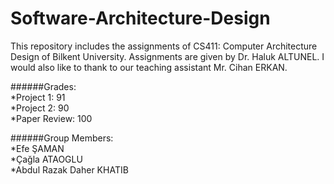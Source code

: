 # Software-Architecture-Design
This repository includes the assignments of CS411: Computer Architecture Design of Bilkent University. Assignments are given by Dr. Haluk ALTUNEL. I would also like to thank to our teaching assistant Mr. Cihan ERKAN.

######Grades:  
*Project 1: 91  
*Project 2: 90  
*Paper Review: 100  

######Group Members:  
*Efe ŞAMAN  
*Çağla ATAOGLU  
*Abdul Razak Daher KHATIB  


